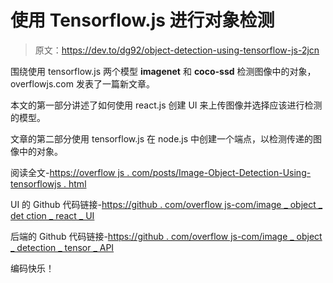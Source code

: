 # 使用 Tensorflow.js 进行对象检测

> 原文：<https://dev.to/dg92/object-detection-using-tensorflow-js-2jcn>

围绕使用 tensorflow.js 两个模型 **imagenet** 和 **coco-ssd** 检测图像中的对象，overflowjs.com 发表了一篇新文章。

本文的第一部分讲述了如何使用 react.js 创建 UI 来上传图像并选择应该进行检测的模型。

文章的第二部分使用 tensorflow.js 在 node.js 中创建一个端点，以检测传递的图像中的对象。

阅读全文-[https://overflow js . com/posts/Image-Object-Detection-Using-tensorflowjs . html](https://overflowjs.com/posts/Image-Object-Detection-Using-TensorFlowjs.html)

UI 的 Github 代码链接-[https://github . com/overflow js-com/image _ object _ det ction _ react _ UI](https://github.com/overflowjs-com/image_object_detction_react_ui)

后端的 Github 代码链接-[https://github . com/overflow js-com/image _ object _ detection _ tensor _ API](https://github.com/overflowjs-com/image_object_detection_tensor_api)

编码快乐！